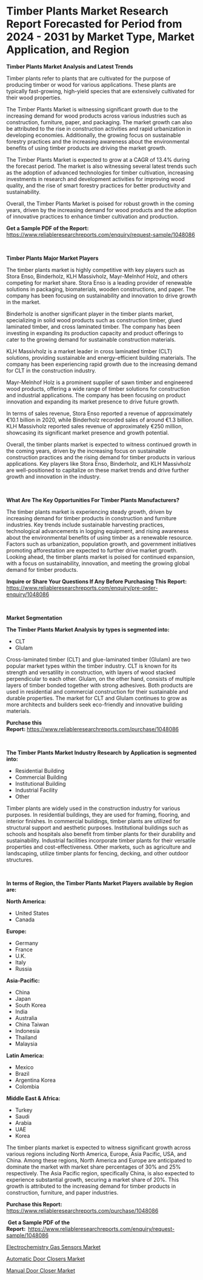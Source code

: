 <p><h1>Timber Plants Market Research Report Forecasted for Period from 2024 -  2031 by Market Type, Market Application, and Region</h1></p><p><strong>Timber Plants Market Analysis and Latest Trends</strong></p>
<p><p>Timber plants refer to plants that are cultivated for the purpose of producing timber or wood for various applications. These plants are typically fast-growing, high-yield species that are extensively cultivated for their wood properties.</p><p>The Timber Plants Market is witnessing significant growth due to the increasing demand for wood products across various industries such as construction, furniture, paper, and packaging. The market growth can also be attributed to the rise in construction activities and rapid urbanization in developing economies. Additionally, the growing focus on sustainable forestry practices and the increasing awareness about the environmental benefits of using timber products are driving the market growth.</p><p>The Timber Plants Market is expected to grow at a CAGR of 13.4% during the forecast period. The market is also witnessing several latest trends such as the adoption of advanced technologies for timber cultivation, increasing investments in research and development activities for improving wood quality, and the rise of smart forestry practices for better productivity and sustainability.</p><p>Overall, the Timber Plants Market is poised for robust growth in the coming years, driven by the increasing demand for wood products and the adoption of innovative practices to enhance timber cultivation and production.</p></p>
<p><strong>Get a Sample PDF of the Report:&nbsp;</strong> <a href="https://www.reliableresearchreports.com/enquiry/request-sample/1048086">https://www.reliableresearchreports.com/enquiry/request-sample/1048086</a></p>
<p>&nbsp;</p>
<p><strong>Timber Plants Major Market Players</strong></p>
<p><p>The timber plants market is highly competitive with key players such as Stora Enso, Binderholz, KLH Massivholz, Mayr-Melnhof Holz, and others competing for market share. Stora Enso is a leading provider of renewable solutions in packaging, biomaterials, wooden constructions, and paper. The company has been focusing on sustainability and innovation to drive growth in the market.</p><p>Binderholz is another significant player in the timber plants market, specializing in solid wood products such as construction timber, glued laminated timber, and cross laminated timber. The company has been investing in expanding its production capacity and product offerings to cater to the growing demand for sustainable construction materials.</p><p>KLH Massivholz is a market leader in cross laminated timber (CLT) solutions, providing sustainable and energy-efficient building materials. The company has been experiencing rapid growth due to the increasing demand for CLT in the construction industry.</p><p>Mayr-Melnhof Holz is a prominent supplier of sawn timber and engineered wood products, offering a wide range of timber solutions for construction and industrial applications. The company has been focusing on product innovation and expanding its market presence to drive future growth.</p><p>In terms of sales revenue, Stora Enso reported a revenue of approximately €10.1 billion in 2020, while Binderholz recorded sales of around €1.3 billion. KLH Massivholz reported sales revenue of approximately €250 million, showcasing its significant market presence and growth potential.</p><p>Overall, the timber plants market is expected to witness continued growth in the coming years, driven by the increasing focus on sustainable construction practices and the rising demand for timber products in various applications. Key players like Stora Enso, Binderholz, and KLH Massivholz are well-positioned to capitalize on these market trends and drive further growth and innovation in the industry.</p></p>
<p>&nbsp;</p>
<p><strong>What Are The Key Opportunities For Timber Plants Manufacturers?</strong></p>
<p><p>The timber plants market is experiencing steady growth, driven by increasing demand for timber products in construction and furniture industries. Key trends include sustainable harvesting practices, technological advancements in logging equipment, and rising awareness about the environmental benefits of using timber as a renewable resource. Factors such as urbanization, population growth, and government initiatives promoting afforestation are expected to further drive market growth. Looking ahead, the timber plants market is poised for continued expansion, with a focus on sustainability, innovation, and meeting the growing global demand for timber products.</p></p>
<p><strong>Inquire or Share Your Questions If Any Before Purchasing This Report:</strong> <a href="https://www.reliableresearchreports.com/enquiry/pre-order-enquiry/1048086">https://www.reliableresearchreports.com/enquiry/pre-order-enquiry/1048086</a></p>
<p>&nbsp;</p>
<p><strong>Market Segmentation</strong></p>
<p><strong>The Timber Plants Market Analysis by types is segmented into:</strong></p>
<p><ul><li>CLT</li><li>Glulam</li></ul></p>
<p><p>Cross-laminated timber (CLT) and glue-laminated timber (Glulam) are two popular market types within the timber industry. CLT is known for its strength and versatility in construction, with layers of wood stacked perpendicular to each other. Glulam, on the other hand, consists of multiple layers of timber bonded together with strong adhesives. Both products are used in residential and commercial construction for their sustainable and durable properties. The market for CLT and Glulam continues to grow as more architects and builders seek eco-friendly and innovative building materials.</p></p>
<p><strong>Purchase this Report:&nbsp;</strong><a href="https://www.reliableresearchreports.com/purchase/1048086">https://www.reliableresearchreports.com/purchase/1048086</a></p>
<p>&nbsp;</p>
<p><strong>The Timber Plants Market Industry Research by Application is segmented into:</strong></p>
<p><ul><li>Residential Building</li><li>Commercial Building</li><li>Institutional Building</li><li>Industrial Facility</li><li>Other</li></ul></p>
<p><p>Timber plants are widely used in the construction industry for various purposes. In residential buildings, they are used for framing, flooring, and interior finishes. In commercial buildings, timber plants are utilized for structural support and aesthetic purposes. Institutional buildings such as schools and hospitals also benefit from timber plants for their durability and sustainability. Industrial facilities incorporate timber plants for their versatile properties and cost-effectiveness. Other markets, such as agriculture and landscaping, utilize timber plants for fencing, decking, and other outdoor structures.</p></p>
<p>&nbsp;</p>
<p><strong>In terms of Region, the Timber Plants Market Players available by Region are:</strong></p>
<p>
    <p> <strong> North America: </strong>
        <ul>
            <li>United States</li>
            <li>Canada</li>
        </ul>
        </p> 
    <p> <strong> Europe: </strong>
        <ul>
            <li>Germany</li>
            <li>France</li>
            <li>U.K.</li>
            <li>Italy</li>
            <li>Russia</li>
        </ul>
        </p> 
    <p> <strong> Asia-Pacific: </strong>
        <ul>
            <li>China</li>
            <li>Japan</li>
            <li>South Korea</li>
            <li>India</li>
            <li>Australia</li>
            <li>China Taiwan</li>
            <li>Indonesia</li>
            <li>Thailand</li>
            <li>Malaysia</li>
        </ul>
        </p> 
    <p> <strong> Latin America: </strong>
        <ul>
            <li>Mexico</li>
            <li>Brazil</li>
            <li>Argentina Korea</li>
            <li>Colombia</li>
        </ul>
        </p> 
    <p> <strong> Middle East & Africa: </strong>
        <ul>
            <li>Turkey</li>
            <li>Saudi</li>
            <li>Arabia</li>
            <li>UAE</li>
            <li>Korea</li>
        </ul>
    </p>
    </p>
<p><p>The timber plants market is expected to witness significant growth across various regions including North America, Europe, Asia Pacific, USA, and China. Among these regions, North America and Europe are anticipated to dominate the market with market share percentages of 30% and 25% respectively. The Asia Pacific region, specifically China, is also expected to experience substantial growth, securing a market share of 20%. This growth is attributed to the increasing demand for timber products in construction, furniture, and paper industries.</p></p>
<p><strong>Purchase this Report: </strong><a href="https://www.reliableresearchreports.com/purchase/1048086">https://www.reliableresearchreports.com/purchase/1048086</a></p>
<p>&nbsp;<strong>Get a Sample PDF of the Report:&nbsp;&nbsp;</strong><a href="https://www.reliableresearchreports.com/enquiry/request-sample/1048086">https://www.reliableresearchreports.com/enquiry/request-sample/1048086</a></p>
<p><strong></strong></p>
<p><p><a href="https://view.publitas.com/reportprime-1/electrochemistry-gas-sensors-market-provides-detailed-segmentation-of-this-market-based-on-type-application-and-region-and-forecast-for-the-period-from-2023-2030/">Electrochemistry Gas Sensors Market</a></p><p><a href="https://view.publitas.com/reportprime-1/automatic-door-closers-market-size-and-growth-market-segmentation-regional-and-country-breakdowns-and-market-trends-for-period-from-2023-2030/">Automatic Door Closers Market</a></p><p><a href="https://view.publitas.com/reportprime-1/manual-door-closer-market-centers-on-aspects-such-as-market-growth-market-share-market-opportunity-and-projected-forecasts-spanning-from-2023-to-2030/">Manual Door Closer Market</a></p></p>